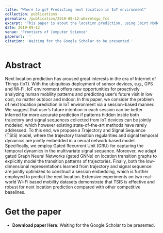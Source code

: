 ```yaml
---
title: "Where to go? Predicting next location in IoT environment"
collection: publications
permalink: /publication/2019-09-12-wheretogo_fcs
excerpt: 'This paper is about the location prediction, using Joint Modeling of Trajectory and Signal Sequence.'
date: 2019-09-12
venue: 'Frontiers of Computer Science'
paperurl: ''
citation: 'Waiting for the Google Scholar to be presented.'
---
```

Abstract
======
Next location prediction has aroused great interests in the era of Internet of Things (IoT). With the ubiquitous deployment of sensor devices, e.g., GPS and Wi-Fi, IoT environment offers new opportunities for proactively analyzing human mobility patterns and predicting user’s future visit in low cost, no matter outdoor and indoor. In this paper, we consider the problem of next location prediction in IoT environment via a session-based manner. We suggest that user’s future intention in each session can be better inferred for more accurate prediction if patterns hidden inside both trajectory and signal sequences collected from IoT devices can be jointly modeled, which however existing state-of-the-art methods have rarely addressed. To this end, we propose a Trajectory and SIgnal Sequence (TSIS) model, where the trajectory transition regularities and signal temporal dynamics are jointly embedded in a neural network based model. Specifically, we employ Gated Recurrent Unit (GRU) for capturing the temporal dynamics in the multivariate signal sequence. Moreover, we adapt gated Graph Neural Networks (gated GNNs) on location transition graphs to explicitly model the transition patterns of trajectories. Finally, both the low-dimensional representations learned from trajectory and signal sequence are jointly optimized to construct a session embedding, which is further employed to predict the next location. Extensive experiments on two real-world Wi-Fi based mobility datasets demonstrate that TSIS is effective and robust for next location prediction compared with other competitive baselines.

<!-- [Download paper here](http://academicpages.github.io/files/paper1.pdf) -->

Get the paper
======
+ **Download paper Here:** Waiting for the Google Scholar to be presented.